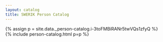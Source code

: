 ```yaml
---
layout: catalog
title: SWERIK Person Catalog
---
```

{% assign p = site.data._person-catalog.i-3toFMBiRANr5twVQs1zfyQ %}
{% include person-catalog.html p=p %}

